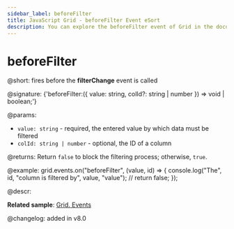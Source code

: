 ```yaml
---
sidebar_label: beforeFilter
title: JavaScript Grid - beforeFilter Event eSort
description: You can explore the beforeFilter event of Grid in the documentation of the DHTMLX JavaScript UI library. Browse developer guides and API reference, try out code examples and live demos, and download a free 30-day evaluation version of DHTMLX Suite.
---
```


# beforeFilter

@short: fires before the <b>filterChange</b> event is called

@signature: {'beforeFilter:({ value: string, colId?: string | number }) => void | boolean;'}

@params:
- `value: string` - required, the entered value by which data must be filtered
- `colId: string | number` - optional, the ID of a column

@returns:
Return `false` to block the filtering process; otherwise, `true`.

@example:
grid.events.on("beforeFilter", (value, id) => {
    console.log("The", id, "column is filtered by", value, "value");
    // return false;
});

@descr:

**Related sample**: [Grid. Events](https://snippet.dhtmlx.com/9zeyp4ds)

@changelog: added in v8.0
